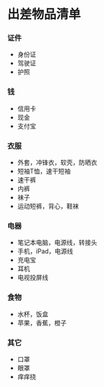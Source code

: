 # 出差物品清单

### 证件

- 身份证
-  驾驶证
-  护照

### 钱

-  信用卡
-  现金
-  支付宝

### 衣服

-  外套，冲锋衣，软壳，防晒衣
-  短袖T恤，速干短袖
-  速干裤
-  内裤
-  袜子
-  运动短裤，背心，鞋袜

### 电器

-  笔记本电脑，电源线，转接头
-  手机，iPad，电源线
-  充电宝
-  耳机
-  电视投屏线

### 食物

-  水杯，饭盒
-  苹果，香蕉，橙子

### 其它

-  口罩
-  眼罩
-  痒痒挠